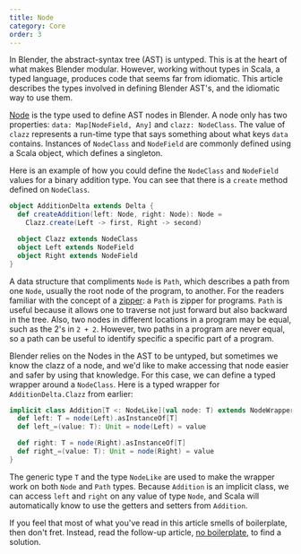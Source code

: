 ```yaml
---
title: Node
category: Core
order: 3
---
```


In Blender, the abstract-syntax tree (AST) is untyped. This is at the heart of what makes Blender modular. However, working without types in Scala, a typed language, produces code that seems far from idiomatic. This article describes the types involved in defining Blender AST's, and the idiomatic way to use them.

[Node](https://github.com/keyboardDrummer/Blender/blob/master/src/main/scala/core/deltas/node/Node.scala) is the type used to define AST nodes in Blender. A node only has two properties: `data: Map[NodeField, Any]` and `clazz: NodeClass`. The value of `clazz` represents a run-time type that says something about what keys `data` contains. Instances of `NodeClass` and `NodeField` are commonly defined using a Scala object, which defines a singleton.

Here is an example of how you could define the `NodeClass` and `NodeField` values for a binary addition type. You can see that there is a `create` method defined on `NodeClass`.

```scala
object AdditionDelta extends Delta {
  def createAddition(left: Node, right: Node): Node =
    Clazz.create(Left -> first, Right -> second)

  object Clazz extends NodeClass
  object Left extends NodeField
  object Right extends NodeField
}
```

A data structure that compliments `Node` is `Path`, which describes a path from one `Node`, usually the root node of the program, to another. For the readers familiar with the concept of a [zipper](https://en.wikipedia.org/wiki/Zipper_(data_structure)): a `Path` is zipper for programs. `Path` is useful because it allows one to traverse not just forward but also backward in the tree. Also, two nodes in different locations in a program may be equal, such as the 2's in `2 + 2`. However, two paths in a program are never equal, so a path can be useful to identify specific a specific part of a program.

Blender relies on the Nodes in the AST to be untyped, but sometimes we know the clazz of a node, and we'd like to make accessing that node easier and safer by using that knowledge. For this case, we can define a typed wrapper around a `NodeClass`. Here is a typed wrapper for `AdditionDelta.Clazz` from earlier:

```scala
implicit class Addition[T <: NodeLike](val node: T) extends NodeWrapper[T] {
  def left: T = node(Left).asInstanceOf[T]
  def left_=(value: T): Unit = node(Left) = value

  def right: T = node(Right).asInstanceOf[T]
  def right_=(value: T): Unit = node(Right) = value
}
```

The generic type `T` and the type `NodeLike` are used to make the wrapper work on both `Node` and `Path` types. Because `Addition` is an implicit class, we can access `left` and `right` on any value of type `Node`, and Scala will automatically know to use the getters and setters from `Addition`.

If you feel that most of what you've read in this article smells of boilerplate, then don't fret. Instead, read the follow-up article, [no boilerplate](http://keyboarddrummer.github.io/Blender/core/no-boilerplate/), to find a solution.